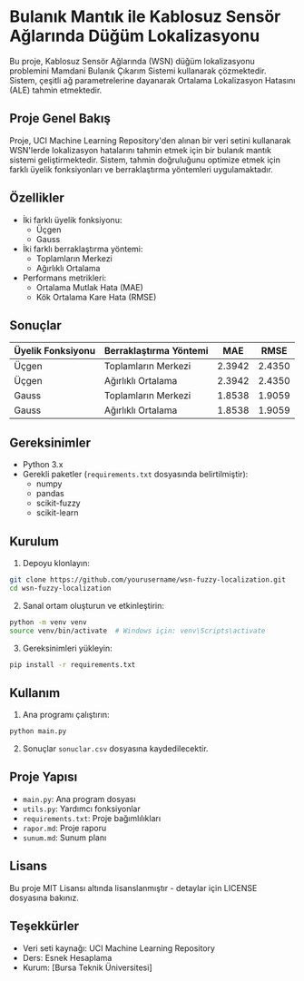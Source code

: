 # Bulanık Mantık ile Kablosuz Sensör Ağlarında Düğüm Lokalizasyonu

Bu proje, Kablosuz Sensör Ağlarında (WSN) düğüm lokalizasyonu problemini Mamdani Bulanık Çıkarım Sistemi kullanarak çözmektedir. Sistem, çeşitli ağ parametrelerine dayanarak Ortalama Lokalizasyon Hatasını (ALE) tahmin etmektedir.

## Proje Genel Bakış

Proje, UCI Machine Learning Repository'den alınan bir veri setini kullanarak WSN'lerde lokalizasyon hatalarını tahmin etmek için bir bulanık mantık sistemi geliştirmektedir. Sistem, tahmin doğruluğunu optimize etmek için farklı üyelik fonksiyonları ve berraklaştırma yöntemleri uygulamaktadır.

## Özellikler

- İki farklı üyelik fonksiyonu:
  - Üçgen
  - Gauss
- İki farklı berraklaştırma yöntemi:
  - Toplamların Merkezi
  - Ağırlıklı Ortalama
- Performans metrikleri:
  - Ortalama Mutlak Hata (MAE)
  - Kök Ortalama Kare Hata (RMSE)

## Sonuçlar

| Üyelik Fonksiyonu | Berraklaştırma Yöntemi | MAE    | RMSE   |
|-------------------|------------------------|--------|--------|
| Üçgen             | Toplamların Merkezi    | 2.3942 | 2.4350 |
| Üçgen             | Ağırlıklı Ortalama     | 2.3942 | 2.4350 |
| Gauss             | Toplamların Merkezi    | 1.8538 | 1.9059 |
| Gauss             | Ağırlıklı Ortalama     | 1.8538 | 1.9059 |

## Gereksinimler

- Python 3.x
- Gerekli paketler (`requirements.txt` dosyasında belirtilmiştir):
  - numpy
  - pandas
  - scikit-fuzzy
  - scikit-learn

## Kurulum

1. Depoyu klonlayın:
```bash
git clone https://github.com/yourusername/wsn-fuzzy-localization.git
cd wsn-fuzzy-localization
```

2. Sanal ortam oluşturun ve etkinleştirin:
```bash
python -m venv venv
source venv/bin/activate  # Windows için: venv\Scripts\activate
```

3. Gereksinimleri yükleyin:
```bash
pip install -r requirements.txt
```

## Kullanım

1. Ana programı çalıştırın:
```bash
python main.py
```

2. Sonuçlar `sonuclar.csv` dosyasına kaydedilecektir.

## Proje Yapısı

- `main.py`: Ana program dosyası
- `utils.py`: Yardımcı fonksiyonlar
- `requirements.txt`: Proje bağımlılıkları
- `rapor.md`: Proje raporu
- `sunum.md`: Sunum planı

## Lisans

Bu proje MIT Lisansı altında lisanslanmıştır - detaylar için LICENSE dosyasına bakınız.

## Teşekkürler

- Veri seti kaynağı: UCI Machine Learning Repository
- Ders: Esnek Hesaplama
- Kurum: [Bursa Teknik Üniversitesi] 

